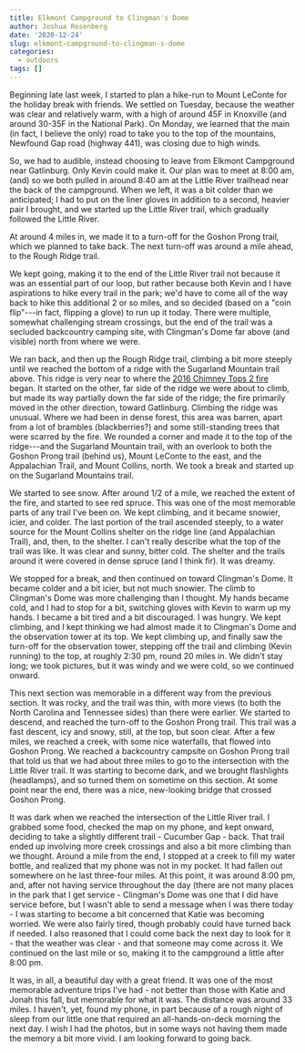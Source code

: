 ```yaml
---
title: Elkmont Campground to Clingman's Dome
author: Joshua Rosenberg
date: '2020-12-24'
slug: elkmont-campground-to-clingman-s-dome
categories:
  - outdoors
tags: []
---
```


Beginning late last week, I started to plan a hike-run 
to Mount LeConte for the holiday break with friends. We settled on Tuesday, because the weather
was clear and relatively warm, with a high of around 45F in Knoxville (and around 30-35F
in the National Park). On Monday, we learned that the main (in fact, I believe the only)
road to take you to the top of the mountains, Newfound Gap road (highway 441), was closing due to high winds. 

So, we had to audible, instead choosing to leave from Elkmont Campground near Gatlinburg. Only Kevin could make it. Our plan 
was to meet at 8:00 am, (and) so we both pulled in around 8:40 am at the Little River trailhead near 
the back of the campground. When we left, it was a bit colder than we anticipated; I had to put on the liner gloves
in addition to a second, heavier pair I brought, and we started up the Little River trail, which gradually followed the 
Little River. 

At around 4 miles in, we made it to a turn-off for the Goshon Prong trail, which we planned to take back. The next turn-off was around a mile ahead, to the Rough Ridge trail.

We kept going, making it to the end of the Little River trail not because it was an essential part of our loop, but rather because both Kevin and I have aspirations to hike every trail in the park; we'd have to come all of the way back to hike this additional 2 or so miles, and so decided (based on a "coin flip"---in fact, flipping a glove) to run up it today. There were multiple, somewhat challenging stream crossings, but the end of the trail was a secluded backcountry camping site, with Clingman's Dome far above (and visible) north from where we were.

We ran back, and then up the Rough Ridge trail, climbing a bit more steeply until we reached the bottom of a ridge with the Sugarland Mountain trail above. This ridge is very near to where the [2016 Chimney Tops 2 fire](https://www.nps.gov/grsm/learn/chimney-tops-2-fire.htm) began. It started on the other, far side of the ridge we were about to climb, but made its way partially down the far side of the ridge; the fire primarily moved in the other direction, toward Gatlinburg. Climbing the ridge was unusual. Where we had been in dense forest, this area was barren, apart from a lot of brambles (blackberries?) and some still-standing trees that were scarred by the fire. We rounded a corner and made it to the top of the ridge---and the Sugarland Mountain trail, with an overlook to both the Goshon Prong trail (behind us), Mount LeConte to the east, and the Appalachian Trail, and Mount Collins, north. We took a break and started up on the Sugarland Mountains trail.

We started to see snow. After around 1/2 of a mile, we reached the extent of the fire, and started to see red spruce. This was one of the most memorable parts of any trail I've been on. We kept climbing, and it became snowier, icier, and colder. The last portion of the trail ascended steeply, to a water source for the Mount Collins shelter on the ridge line (and Appalachian Trail), and, then, to the shelter. I can't really describe what the top of the trail was like. It was clear and sunny, bitter cold. The shelter and the trails around it were covered in dense spruce (and I think fir). It was dreamy.

We stopped for a break, and then continued on toward Clingman's Dome. It became colder and a bit icier, but not much snowier. The climb to Clingman's Dome was more challenging than I thought. My hands became cold, and I had to stop for a bit, switching gloves with Kevin to warm up my hands. I became a bit tired and a bit discouraged. I was hungry. We kept climbing, and I kept thinking we had almost made it to Clingman's Dome and the observation tower at its top. We kept climbing up, and finally saw the turn-off for the observation tower, stepping off the trail and climbing (Kevin running) to the top, at roughly 2:30 pm, round 20 miles in. We didn't stay long; we took pictures, but it was windy and we were cold, so we continued onward. 

This next section was memorable in a different way from the previous section. It was rocky, and the trail was thin, with more views (to both the North Carolina and Tennessee sides) than there were earlier. We started to descend, and reached the turn-off to the Goshon Prong trail. This trail was a fast descent, icy and snowy, still, at the top, but soon clear. After a few miles, we reached a creek, with some nice waterfalls, that flowed into Goshon Prong. We reached a backcountry campsite on Goshon Prong trail that told us that we had about three miles to go to the intersection with the Little River trail. It was starting to become dark, and we brought flashlights (headlamps), and so turned them on sometime on this section. At some point near the end, there was a nice, new-looking bridge that crossed Goshon Prong. 

It was dark when we reached the intersection of the Little River trail. I grabbed some food, checked the map on my phone, and kept onward, deciding to take a slightly different trail - Cucumber Gap - back. That trail ended up involving more creek crossings and also a bit more climbing than we thought. Around a mile from the end, I stopped at a creek to fill my water bottle, and realized that my phone was not in my pocket. It had fallen out somewhere on he last three-four miles. At this point, it was around 8:00 pm, and, after not having service throughout the day (there are not many places in the park that I get service - Clingman's Dome was one that I did have service before, but I wasn't able to send a message when I was there today - I was starting to become a bit concerned that Katie was becoming worried. We were also fairly tired, though probably could have turned back if needed. I also reasoned that I could come back the next day to look for it - that the weather was clear - and that someone may come across it. We continued on the last mile or so, making it to the campground a little after 8:00 pm. 

It was, in all, a beautiful day with a great friend. It was one of the most memorable adventure trips I've had - not better than those with Katie and Jonah this fall, but memorable for what it was. The distance was around 33 miles. I haven't, yet, found my phone, in part because of a rough night of sleep from our little one that required an all-hands-on-deck morning the next day. I wish I had the photos, but in some ways not having them made the memory a bit more vivid. I am looking forward to going back.
